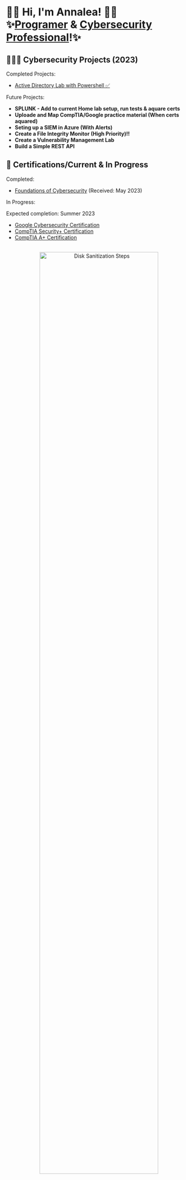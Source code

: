 <h1> 👋🏻 Hi, I'm Annalea! 👋🏻<br/>✨<a href=https://github.com/AnnaleaLayton>Programer</a> & <a href=https://www.linkedin.com/in/annalea-layton/>Cybersecurity Professional</a>!✨

<h2>👩🏻‍💻 Cybersecurity Projects (2023)</h2>
Completed Projects:


  - [Active Directory Lab with Powershell ✅](https://github.com/AnnaleaLayton/ActiveDirectoryLab#readme)

Future Projects:
- <b>SPLUNK - Add to current Home lab setup, run tests & aquare certs</b>
- <b>Uploade and Map CompTIA/Google practice material (When certs aquared)</b>
- <b>Seting up a SIEM in Azure (With Alerts)</b>
- <b>Create a File Integrity Monitor (High Priority)‼️</b>
- <b>Create a Vulnerability Management Lab</b>
- <b>Build a Simple REST API</b>



<h2>📜 Certifications/Current & In Progress</h2>
Completed:

- [Foundations of Cybersecurity](https://www.coursera.org/account/accomplishments/certificate/FGSWR35D355R) (Received: May 2023)

In Progress:

  Expected completion: Summer 2023
  
- [Google Cybersecurity Certification](https://grow.google/certificates/cybersecurity/#?modal_active=none)
- [CompTIA Security+ Certification](https://www.comptia.org/certifications/security) 
- [CompTIA A+ Certification](https://www.comptia.org/certifications/a)

<p align="center">
 <br/>
<img src="https://imgtr.ee/images/2023/05/12/lun9b.jpg" height="80%" width="80%" alt="Disk Sanitization Steps"/>
<br />

<!--
<h2> 🤳 Connect with me:</h2>##

[<img align="left" alt="JoshMadakor | LinkedIn" width="22px" src="https://cdn.jsdelivr.net/npm/simple-icons@v3/icons/linkedin.svg" />][linkedin]

[linkedin]: https://www.linkedin.com/in/annalea-layton



<!--
**annalealayton/annalealayton** is a ✨ _special_ ✨ repository because its `README.md` (this file) appears on your GitHub profile.

Here are some ideas to get you started:

- 🔭 I’m currently working on ...
- 🌱 I’m currently learning ...
- 👯 I’m looking to collaborate on ...
- 🤔 I’m looking for help with ...
- 💬 Ask me about ...
- 📫 How to reach me: ...
- 😄 Pronouns: ...
- ⚡ Fun fact: ...
-->
